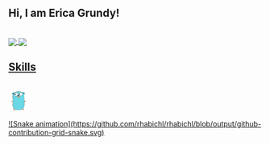 ## Hi, I am Erica Grundy! 
</br>

 <div>
  <a href="https://github.com/rhabichl">
   <img align="center" height="170" src="https://github-readme-stats.vercel.app/api/top-langs/?username=rhabichl&layout=compact&langs_count=16&theme=dracula"/>
  <img align="center" src="https://github-readme-stats.vercel.app/api?username=rhabichl&show_icons=true&theme=dracula&include_all_commits=true&count_private=true&hide=issues"/>
</div>
 
 ## Skills
<div style="display: inline_block"><br>
  <img height="40" align="center" alt="Erica-Ruby" height="30" width="40" src="https://raw.githubusercontent.com/devicons/devicon/master/icons/go/go-original.svg">
</div>
  
</br>

<div>  
  ![Snake animation](https://github.com/rhabichl/rhabichl/blob/output/github-contribution-grid-snake.svg)
</div>
